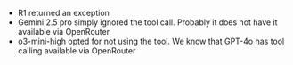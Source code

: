 * R1 returned an exception
* Gemini 2.5 pro simply ignored the tool call. Probably it does not have it available via OpenRouter
* o3-mini-high opted for not using the tool. We know that GPT-4o has tool calling available via OpenRouter
